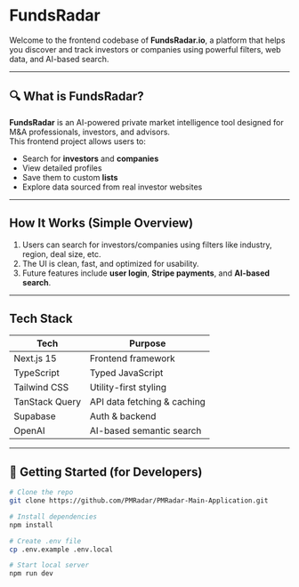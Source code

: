 # FundsRadar

Welcome to the frontend codebase of **FundsRadar.io**, a platform that helps you discover and track investors or companies using powerful filters, web data, and AI-based search.

---

## 🔍 What is FundsRadar?

**FundsRadar** is an AI-powered private market intelligence tool designed for M&A professionals, investors, and advisors.  
This frontend project allows users to:

- Search for **investors** and **companies**
- View detailed profiles
- Save them to custom **lists**
- Explore data sourced from real investor websites

---

## How It Works (Simple Overview)

1. Users can search for investors/companies using filters like industry, region, deal size, etc.
2. The UI is clean, fast, and optimized for usability.
3. Future features include **user login**, **Stripe payments**, and **AI-based search**.

---

## Tech Stack

| Tech           | Purpose                     |
| -------------- | --------------------------- |
| Next.js 15     | Frontend framework          |
| TypeScript     | Typed JavaScript            |
| Tailwind CSS   | Utility-first styling       |
| TanStack Query | API data fetching & caching |
| Supabase       | Auth & backend              |
| OpenAI         | AI-based semantic search    |

---

## 🚀 Getting Started (for Developers)

```bash
# Clone the repo
git clone https://github.com/PMRadar/PMRadar-Main-Application.git

# Install dependencies
npm install

# Create .env file
cp .env.example .env.local

# Start local server
npm run dev
```
